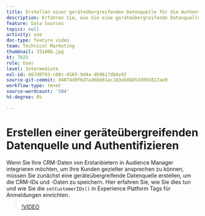```yaml
---
title: Erstellen einer geräteübergreifenden Datenquelle für die Authentifizierung
description: Erfahren Sie, wie Sie eine geräteübergreifende Datenquelle für die Authentifizierung erstellen. Erfahren Sie, wie Sie Ihre Erstanbieter-CRM-Daten in Audience Manager importieren, um Ihre Kunden gezielter anzusprechen, und richten Sie die Methode setCustomerIDs() in Platform-Tags für Anmeldungen ein.
feature: Data Sources
topics: null
activity: use
doc-type: feature video
team: Technical Marketing
thumbnail: 331006.jpg
kt: 7025
role: User
level: Intermediate
exl-id: 467d0793-c08c-4165-9d4a-db9617db6e92
source-git-commit: d4874d9f6d7a36bb81ac183eb8b853d893822ae0
workflow-type: tm+mt
source-wordcount: '104'
ht-degree: 0%

---
```


# Erstellen einer geräteübergreifenden Datenquelle und Authentifizieren

Wenn Sie Ihre CRM-Daten von Erstanbietern in Audience Manager integrieren möchten, um Ihre Kunden gezielter ansprechen zu können, müssen Sie zunächst eine geräteübergreifende Datenquelle erstellen, um die CRM-IDs und -Daten zu speichern. Hier erfahren Sie, wie Sie dies tun und wie Sie die `setCustomerIDs()` in Experience Platform Tags für Anmeldungen einrichten.

>[!VIDEO](https://video.tv.adobe.com/v/331006/?quality=12&learn=on)
